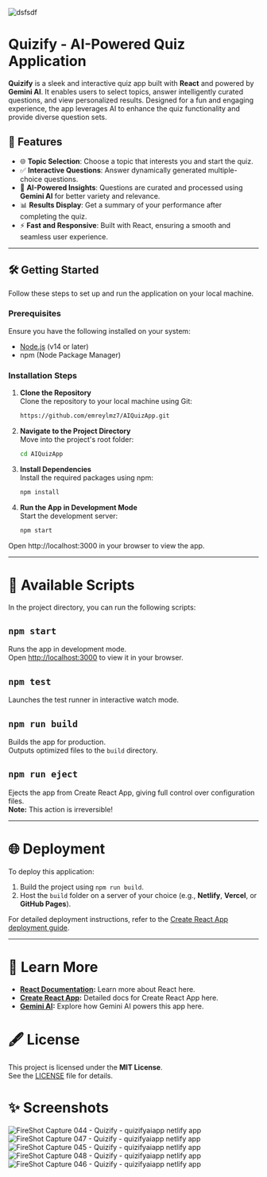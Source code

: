 
![dsfsdf](https://github.com/user-attachments/assets/6fcaf3bf-68cf-40a8-977e-08eb3d783f7b)

# Quizify - AI-Powered Quiz Application

**Quizify** is a sleek and interactive quiz app built with **React** and powered by **Gemini AI**. It enables users to select topics, answer intelligently curated questions, and view personalized results. Designed for a fun and engaging experience, the app leverages AI to enhance the quiz functionality and provide diverse question sets.

## 🚀 Features

- 🌐 **Topic Selection**: Choose a topic that interests you and start the quiz.
- ✅ **Interactive Questions**: Answer dynamically generated multiple-choice questions.
- 🧠 **AI-Powered Insights**: Questions are curated and processed using **Gemini AI** for better variety and relevance.
- 📊 **Results Display**: Get a summary of your performance after completing the quiz.
- ⚡ **Fast and Responsive**: Built with React, ensuring a smooth and seamless user experience.

---

## 🛠️ Getting Started

Follow these steps to set up and run the application on your local machine.

### Prerequisites

Ensure you have the following installed on your system:
- [Node.js](https://nodejs.org/) (v14 or later)
- npm (Node Package Manager)

### Installation Steps

1. **Clone the Repository**  
   Clone the repository to your local machine using Git:
   ```bash
   https://github.com/emreylmz7/AIQuizApp.git

2. **Navigate to the Project Directory**  
    Move into the project's root folder:
    ```bash
    cd AIQuizApp

3. **Install Dependencies**  
    Install the required packages using npm:
    ```bash
    npm install

4. **Run the App in Development Mode**  
    Start the development server:
    ```bash
    npm start
Open http://localhost:3000 in your browser to view the app.

---

# 📜 Available Scripts

In the project directory, you can run the following scripts:

## `npm start`
Runs the app in development mode.  
Open [http://localhost:3000](http://localhost:3000) to view it in your browser.

## `npm test`
Launches the test runner in interactive watch mode.

## `npm run build`
Builds the app for production.  
Outputs optimized files to the `build` directory.

## `npm run eject`
Ejects the app from Create React App, giving full control over configuration files.  
**Note:** This action is irreversible!

---

# 🌐 Deployment

To deploy this application:

1. Build the project using `npm run build`.  
2. Host the `build` folder on a server of your choice (e.g., **Netlify**, **Vercel**, or **GitHub Pages**).

For detailed deployment instructions, refer to the [Create React App deployment guide](https://create-react-app.dev/docs/deployment/).

---

# 📖 Learn More

- **[React Documentation](https://reactjs.org/):** Learn more about React here.  
- **[Create React App](https://create-react-app.dev/):** Detailed docs for Create React App here.  
- **[Gemini AI](#):** Explore how Gemini AI powers this app here.

# 🖋️ License

This project is licensed under the **MIT License**.  
See the [LICENSE](./LICENSE) file for details.

# ✨ Screenshots
![FireShot Capture 044 - Quizify - quizifyaiapp netlify app](https://github.com/user-attachments/assets/87029890-fedb-4723-9fcb-04afda4cc18e)
![FireShot Capture 047 - Quizify - quizifyaiapp netlify app](https://github.com/user-attachments/assets/7de93857-0e6b-46e2-a8a3-7f4e70e49e48)
![FireShot Capture 045 - Quizify - quizifyaiapp netlify app](https://github.com/user-attachments/assets/95449555-587d-47d6-bbf1-33117847398c)
![FireShot Capture 048 - Quizify - quizifyaiapp netlify app](https://github.com/user-attachments/assets/b3a26bd1-5fbd-48ce-8541-f8915df0eb16)
![FireShot Capture 046 - Quizify - quizifyaiapp netlify app](https://github.com/user-attachments/assets/8ecff487-3494-4560-8086-e4b219aae2db)




